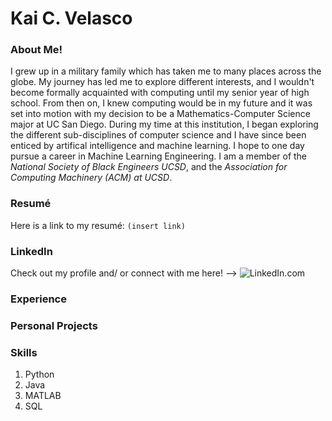 # Kai C. Velasco
### About Me!
I grew up in a military family which has taken me to many places across the globe. My journey has led me to explore different interests, and I wouldn't become formally acquainted with computing until my senior year of high school. From then on, I knew computing would be in my future and it was set into motion with my decision to be a Mathematics-Computer Science major at UC San Diego. During my time at this institution, I began exploring the different sub-disciplines of computer science and I have since been enticed by artifical intelligence and machine learning. I hope to one day pursue a career in Machine Learning Engineering. I am a member of the *National Society of Black Engineers UCSD*, and the *Association for Computing Machinery (ACM) at UCSD*. 

### Resumé
Here is a link to my resumé: `(insert link)`

### LinkedIn
Check out my profile and/ or connect with me here! --> ![LinkedIn.com]([https://www.example.com](https://www.linkedin.com/in/kai-velasco-874721281/))

### Experience

### Personal Projects

### Skills
1. Python
2. Java
3. MATLAB
4. SQL


